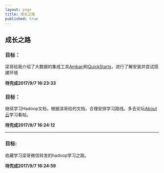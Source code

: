 ```yaml
---
layout: page
title: 成长之路
published: true
---
```


## 成长之路

### 目标：
梁哥给我介绍了大数据的集成工具[Ambari](https://www.ibm.com/developerworks/cn/opensource/os-cn-bigdata-ambari/)和[QuickStarts](https://www.cloudera.com/downloads/quickstart_vms/5-12.html)，进行了解安装并尝试搭建环境

**待完成2017/9/7 16:23:33** 

### 目标：
继续学习Hadoop文档，根据滨哥给的文档，合理安排学习路线。多去论坛[About云](http://www.aboutyun.com/forum-134-1.html)学习看帖。

**待完成2017/9/7 16:24:12**

----------



### 目标:
收藏学习梁哥微信转发的hadoop学习之路。

**待完成2017/9/7 16:24:59**
